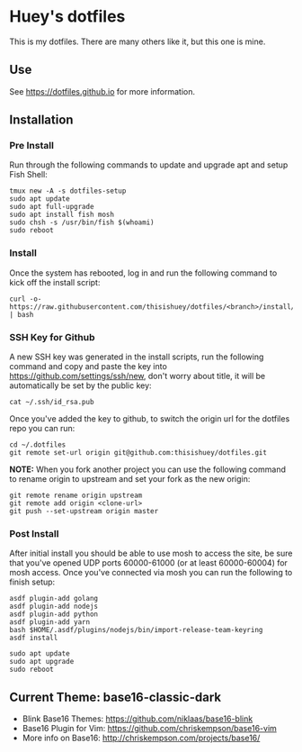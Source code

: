 # Huey's dotfiles

This is my dotfiles. There are many others like it, but this one is mine.

## Use

See https://dotfiles.github.io for more information.

## Installation

### Pre Install

Run through the following commands to update and upgrade apt and setup Fish Shell:

```
tmux new -A -s dotfiles-setup
sudo apt update
sudo apt full-upgrade
sudo apt install fish mosh
sudo chsh -s /usr/bin/fish $(whoami)
sudo reboot
```

### Install

Once the system has rebooted, log in and run the following command to kick off the install script:

```
curl -o- https://raw.githubusercontent.com/thisishuey/dotfiles/<branch>/install/debian.sh | bash
```

### SSH Key for Github

A new SSH key was generated in the install scripts, run the following command and copy and paste the key into https://github.com/settings/ssh/new, don't worry about title, it will be automatically be set by the public key:

```
cat ~/.ssh/id_rsa.pub
```

Once you've added the key to github, to switch the origin url for the dotfiles repo you can run:

```
cd ~/.dotfiles
git remote set-url origin git@github.com:thisishuey/dotfiles.git
```

**NOTE:** When you fork another project you can use the following command to rename origin to upstream and set your fork as the new origin:

```
git remote rename origin upstream
git remote add origin <clone-url>
git push --set-upstream origin master
```

### Post Install

After initial install you should be able to use mosh to access the site, be sure that you've opened UDP ports 60000-61000 (or at least 60000-60004) for mosh access. Once you've connected via mosh you can run the following to finish setup:

```
asdf plugin-add golang
asdf plugin-add nodejs
asdf plugin-add python
asdf plugin-add yarn
bash $HOME/.asdf/plugins/nodejs/bin/import-release-team-keyring
asdf install

sudo apt update
sudo apt upgrade
sudo reboot
```

## Current Theme: base16-classic-dark

- Blink Base16 Themes: https://github.com/niklaas/base16-blink
- Base16 Plugin for Vim: https://github.com/chriskempson/base16-vim
- More info on Base16: http://chriskempson.com/projects/base16/
